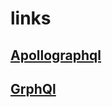 # links
## [Apollographql](https://www.apollographql.com/docs/react/get-started/)
## [GrphQl](https://graphql.org)